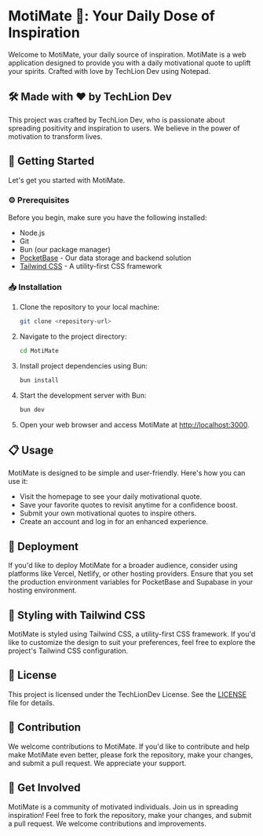 # MotiMate 🚀: Your Daily Dose of Inspiration

Welcome to MotiMate, your daily source of inspiration. MotiMate is a web application designed to provide you with a daily motivational quote to uplift your spirits. Crafted with love by TechLion Dev using Notepad.

## 🛠️ Made with ❤️ by TechLion Dev

This project was crafted by TechLion Dev, who is passionate about spreading positivity and inspiration to users. We believe in the power of motivation to transform lives.

## 🚦 Getting Started

Let's get you started with MotiMate.

### ⚙️ Prerequisites

Before you begin, make sure you have the following installed:

- Node.js
- Git
- Bun (our package manager)
- [PocketBase](https://pocketbase.io/) - Our data storage and backend solution
- [Tailwind CSS](https://tailwindcss.com/) - A utility-first CSS framework

### 📥 Installation

1. Clone the repository to your local machine:

   ```bash
   git clone <repository-url>
   ```

2. Navigate to the project directory:

   ```bash
   cd MotiMate
   ```

3. Install project dependencies using Bun:

   ```bash
   bun install
   ```

4. Start the development server with Bun:

   ```bash
   bun dev
   ```

6. Open your web browser and access MotiMate at [http://localhost:3000](http://localhost:3000).

## 📋 Usage

MotiMate is designed to be simple and user-friendly. Here's how you can use it:

- Visit the homepage to see your daily motivational quote.
- Save your favorite quotes to revisit anytime for a confidence boost.
- Submit your own motivational quotes to inspire others.
- Create an account and log in for an enhanced experience.

## 🚀 Deployment

If you'd like to deploy MotiMate for a broader audience, consider using platforms like Vercel, Netlify, or other hosting providers. Ensure that you set the production environment variables for PocketBase and Supabase in your hosting environment.

## 🎨 Styling with Tailwind CSS

MotiMate is styled using Tailwind CSS, a utility-first CSS framework. If you'd like to customize the design to suit your preferences, feel free to explore the project's Tailwind CSS configuration.

## 📄 License

This project is licensed under the TechLionDev License. See the [LICENSE](LICENSE) file for details.

## 🙌 Contribution

We welcome contributions to MotiMate. If you'd like to contribute and help make MotiMate even better, please fork the repository, make your changes, and submit a pull request. We appreciate your support.

## 🤝 Get Involved

MotiMate is a community of motivated individuals. Join us in spreading inspiration! Feel free to fork the repository, make your changes, and submit a pull request. We welcome contributions and improvements.